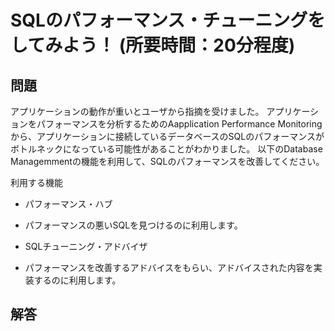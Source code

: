 # SQLのパフォーマンス・チューニングをしてみよう！ (所要時間：20分程度)


## 問題
アプリケーションの動作が重いとユーザから指摘を受けました。
アプリケーションをパフォーマンスを分析するためのAapplication Performance Monitoringから、アプリケーションに接続しているデータベースのSQLのパフォーマンスがボトルネックになっている可能性があることがわかりました。
以下のDatabase Managemmentの機能を利用して、SQLのパフォーマンスを改善してください。

利用する機能
 - パフォーマンス・ハブ
  - パフォーマンスの悪いSQLを見つけるのに利用します。
   
 - SQLチューニング・アドバイザ
  - パフォーマンスを改善するアドバイスをもらい、アドバイスされた内容を実装するのに利用します。

## 解答
